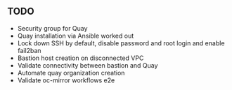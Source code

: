 TODO
----

- Security group for Quay
- Quay installation via Ansible worked out
- Lock down SSH by default, disable password and root login and enable fail2ban
- Bastion host creation on disconnected VPC
- Validate connectivity between bastion and Quay
- Automate quay organization creation
- Validate oc-mirror workflows e2e
